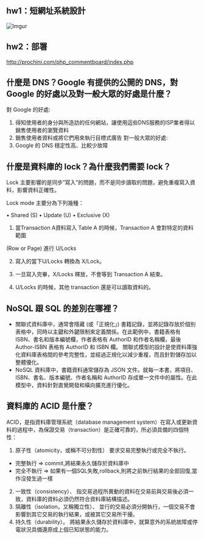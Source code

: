 ## hw1：短網址系統設計

![Imgur](https://i.imgur.com/mnvpKPx.jpg)

## hw2：部署

http://prochini.com/php_commentboard/index.php

## 什麼是 DNS？Google 有提供的公開的 DNS，對 Google 的好處以及對一般大眾的好處是什麼？

對 Google 的好處:
1. 得知使用者的身分與所造訪的任何網站，讓使用這些DNS服務的ISP業者得以銷售使用者的瀏覽資料
2. 銷售使用者資料或將它們用來執行目標式廣告
對一般大眾的好處:
1.  Google 的 DNS 穩定性高、比較少故障

## 什麼是資料庫的 lock？為什麼我們需要 lock？
Lock 主要影響的是同步”寫入”的問題，而不是同步讀取的問題，避免重複寫入資料，影響資料正確性。

Lock mode 主要分為下列幾種：

• Shared (S)
• Update (U)
• Exclusive (X)

1. 當Transaction A資料寫入 Table A 的時候，Transaction A 會對特定的資料範圍

(Row or Page) 進行 U/Locks

2. 寫入的當下U/Locks 轉換為 X/Lock。

3. 一旦寫入完畢，X/Locks 釋放，不會等到 Transaction A 結束。

4. U/Locks 的時候，其他 transaction 還是可以讀取資料的。

## NoSQL 跟 SQL 的差別在哪裡？

- 關聯式資料庫中，通常會隱藏 (或「正規化」) 書籍記錄，並將記錄存放於個別表格中，同時以主鍵和外鍵限制來定義關係。在此範例中，書籍表格有 ISBN、書名和版本編號欄，作者表格有 AuthorID 和作者名稱欄，最後 Author-ISBN 表格有 AuthorID 和 ISBN 欄。
關聯式模型的設計是使資料庫強化資料庫表格間的參考完整性，並經過正規化以減少重複，而且針對儲存加以整體優化。
- NoSQL 資料庫中，書籍資料通常儲存為 JSON 文件。就每一本書，將項目、ISBN、書名、版本編號、作者名稱和 AuthorID 存成單一文件中的屬性。在此模型中，資料針對直覺開發和橫向擴充進行優化。

## 資料庫的 ACID 是什麼？

ACID，是指資料庫管理系統（database management system）在寫入或更新資料的過程中，為保證交易（transaction）是正確可靠的，所必須具備的四個特性：
1. 原子性（atomicity，或稱不可分割性）
要求交易完整執行或完全不執行。
- 完整執行 => commit,將結果永久儲存於資料庫中
- 完全不執行 => 如果有一個SQL失敗,rollback,則將之前執行結果的全部回復,當作沒發生過一樣
2. 一致性（consistency）、
指交易過程所異動的資料在交易前與交易後必須一致，資料庫的資料必須仍然符合資料庫結構描述。
3. 隔離性（isolation，又稱獨立性）、
並行的交易必須分開執行，一個交易不會影響到其它交易的執行結果，或被其它交易所干擾。
4. 持久性（durability）。
將結果永久儲存於資料庫中，就算意外的系統故障或停電狀況具備還原成上個已知狀態的能力。


